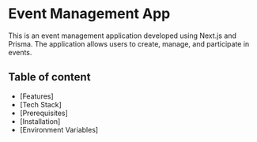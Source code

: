 # Event Management App

This is an event management application developed using Next.js and Prisma. The application allows users to create, manage, and participate in events.

## Table of content

- [Features]
- [Tech Stack]
- [Prerequisites]
- [Installation]
- [Environment Variables]
